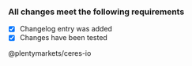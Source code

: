 ### All changes meet the following requirements
- [x] Changelog entry was added
- [x] Changes have been tested

@plentymarkets/ceres-io 